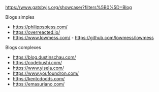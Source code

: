 https://www.gatsbyjs.org/showcase/?filters%5B0%5D=Blog

Blogs simples
* https://philippspiess.com/
* https://overreacted.io/
* https://www.lowmess.com/ - https://github.com/lowmess/lowmess

Blogs complexes
* https://blog.dustinschau.com/
* https://codebushi.com/
* https://www.yisela.com/
* https://www.youfoundron.com/
* https://kentcdodds.com/
* https://emasuriano.com/